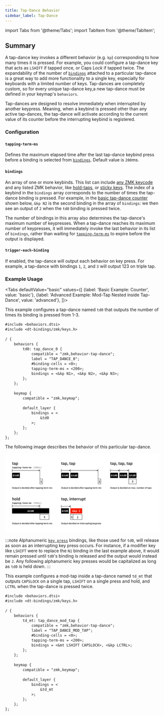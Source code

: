 ```yaml
---
title: Tap-Dance Behavior
sidebar_label: Tap-Dance
---
```


import Tabs from '@theme/Tabs';
import TabItem from '@theme/TabItem';

## Summary

A tap-dance key invokes a different behavior (e.g. `kp`) corresponding to how many times it is pressed. For example, you could configure a tap-dance key that acts as `LSHIFT` if tapped once, or Caps _Lock_ if tapped twice. The expandability of the number of [`bindings`](#bindings) attached to a particular tap-dance is a great way to add more functionality to a single key, especially for keyboards with a limited number of keys. Tap-dances are completely custom, so for every unique tap-dance key,a new tap-dance must be defined in your keymap's `behaviors`.

Tap-dances are designed to resolve immediately when interrupted by another keypress. Meaning, when a keybind is pressed other than any active tap-dances, the tap-dance will activate according to the current value of its counter before the interrupting keybind is registered.

### Configuration

#### `tapping-term-ms`

Defines the maximum elapsed time after the last tap-dance keybind press before a binding is selected from [`bindings`](#bindings). Default value is `200`ms.

#### `bindings`

An array of one or more keybinds. This list can include [any ZMK keycode](../codes/) and any listed ZMK behavior, like [hold-taps](hold-tap.md), or [sticky keys](sticky-key.md). The index of a keybind in the `bindings` array corresponds to the number of times the tap-dance binding is pressed. For example, in the [basic tap-dance counter](#basic-example-counter) shown below, `&kp N2` is the second binding in the array of `bindings`: we then see an output of `2` when the `td0` binding is pressed twice.

The number of bindings in this array also determines the tap-dance's maximum number of keypresses. When a tap-dance reaches its maximum number of keypresses, it will immediately invoke the last behavior in its list of `bindings`, rather than waiting for [`tapping-term-ms`](#tapping-term-ms) to expire before the output is displayed.

#### `trigger-each-binding`

If enabled, the tap-dance will output each behavior on key press. For example, a tap-dance with bindings `1`, `2`, and `3` will output 123 on triple tap.

### Example Usage

<Tabs
defaultValue="basic"
values={[
{label: 'Basic Example: Counter', value: 'basic'},
{label: 'Advanced Example: Mod-Tap Nested inside Tap-Dance', value: 'advanced'},
]}>

<TabItem value="basic">

This example configures a tap-dance named `td0` that outputs the number of times its binding is pressed from 1-3.

```dts title="Basic Tap-Dance Example: Counter"
#include <behaviors.dtsi>
#include <dt-bindings/zmk/keys.h>

/ {
    behaviors {
        td0: tap_dance_0 {
            compatible = "zmk,behavior-tap-dance";
            label = "TAP_DANCE_0";
            #binding-cells = <0>;
            tapping-term-ms = <200>;
            bindings = <&kp N1>, <&kp N2>, <&kp N3>;
        };
    };

    keymap {
        compatible = "zmk,keymap";

        default_layer {
            bindings = <
                &td0
            >;
        };
    };
};
```

The following image describes the behavior of this particular tap-dance.

![Timing Diagram](../assets/tap-dance/timing_diagram.svg)

:::note
Alphanumeric [`key press`](key-press.md) bindings, like those used for `td0`, will release as soon as an interrupting key press occurs. For instance, if a modifier key like `LSHIFT` were to replace the `N1` binding in the last example above, it would remain pressed until `td0`'s binding is released and the output would instead be `J`. Any following alphanumeric key presses would be capitalized as long as `td0` is held down.
:::

</TabItem>

<TabItem value="advanced">

This example configures a mod-tap inside a tap-dance named `td_mt` that outputs `CAPSLOCK` on a single tap, `LSHIFT` on a single press and hold, and `LCTRL` when the tap-dance is pressed twice.

```dts title="Advanced Tap-Dance Example: Nested Mod-Tap"
#include <behaviors.dtsi>
#include <dt-bindings/zmk/keys.h>

/ {
    behaviors {
        td_mt: tap_dance_mod_tap {
            compatible = "zmk,behavior-tap-dance";
            label = "TAP_DANCE_MOD_TAP";
            #binding-cells = <0>;
            tapping-term-ms = <200>;
            bindings = <&mt LSHIFT CAPSLOCK>, <&kp LCTRL>;
        };
    };

    keymap {
        compatible = "zmk,keymap";

        default_layer {
            bindings = <
                &td_mt
            >;
        };
    };
};
```

</TabItem>
</Tabs>
